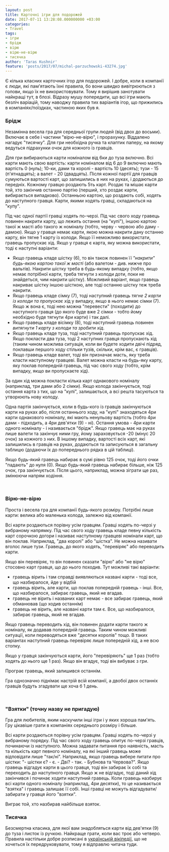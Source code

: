 ```yaml
---
layout: post
title: Карточні ігри для подорожей
date: 2017-07-11 13:28:08.000000000 +03:00
categories:
- Travel
tags:
- ігри
- брідж
- вірю
- вірю-не-вірю
- тисячка
author: 'Taras Kushnir'
feature: 'posts/2017/07/michal-parzuchowski-43274.jpg'
---
```


Є кілька класних карточних ігор для подорожей. І добре, коли в компанії є люди, які пам'ятають їхні правила, бо вони швидко вивітрюються з голови, якщо їх не використовувати. Тому я вирішив занотувати найкращі тут, в блозі. Відразу мушу попередити, що всі ігри мають безліч варіацій, тому наводжу правила тих варіантів ігор, що прижились в компаніях/поїздках, частиною яких був я.

<!--more-->

### Брідж

Незамінна весела гра для середньої групи людей (від двох до восьми). Включає в себе і частини "вірю-не-вірю", і прорахунку. Віддалено нагадує "тисячку". Для гри необхідна ручка та клаптик паперу, на якому ведуться підрахунки очок для кожного із гравців.

Для гри вибираються карти номіналом від 6ки до туза включно. Всі карти мають свою вартість: карти номіналом від 6 до 9 включно мають вартість 0 (нуль); 10-ки, дами та королі - вартість 10 (десять); тузи - 15 (п'ятнадцять); а валет - 20 (двадцять). Після кожної партії для гравців сумуються вартості карт, що залишились в них на руках, і додаються до передніх. Кожному гравцю роздають 5ть карт. Роздає та мішає карти той, хто закінчив останню партію (перший, хто роздає карти, вибирається випадково). Останньою картою, що роздають собі, ходять до наступного гравця. Карти, якими ходять гравці, складаються на "купу".

Під час одної партії гравці ходять по-черзі. Під час свого ходу гравець повинен накрити карту, що лежить остання (на "купі"), іншою картою такої ж масті або такого ж номіналу (тобто, черву - червою або даму - дамою). Якщо у гравця немає карти, якою можна накрити дану останню карту, він тягне 1 карту із колоди. Якщо її неможливо використати, гравець пропускає хід. Якщо у гравця є карта, яку можна використати, тоді є наступні варіанти:
<ul>
<li>Якщо гравець кладе шістку (6), то він також повинен її <em>"накрити" будь-якою картою такої ж масті</em> (або валетом - див. нижче про вальтів). Накрити шістку треба в будь-якому випадку (тобто, якщо немає потрібної карти, треба тягнути з колоди доти, поки не знайдеться, чим накрити шістку). Можливий варіант, якщо гравець накриває шістку іншою шісткою, але тоді останню шістку теж треба накрити.</li>
<li>Якщо гравець кладе сімку (7), тоді наступний гравець <em>тягне 2 карти із колоди та пропускає хі</em>д у випадку, якщо в нього немає сімки (7). Якщо ж вона є, тоді нею можна "перевести" (походити) до наступного гравця (до якого буде вже 2 сімки - тобто йому необхідно буде тягнути 4ри карти) і так далі.</li>
<li>Якщо гравець кладе вісімку (8), тоді наступний гравець повинен <em>витягнути 1 карту з колоди та зробити хід</em>.</li>
<li>Якщо гравець кладе туза, тоді наступний гравець пропускає хід. Якщо покласти два туза, тоді 2 наступних гравця пропускають хід (таким чином можлива ситуація, коли ви будете ходити двічі підряд, поклавши першого ходу стільки тузів, скільки, крім вас, є гравців).</li>
<li>Якщо гравець кладе валет, тоді він призначає масть, яку треба класти наступному гравцеві. Валет можна класти на будь-яку карту, яку поклав попередній гравець, під час свого ходу (тобто, крім випадку, якщо ви пропускаєте хід).</li>
</ul>

За один хід можна покласти кілька карт однакового номіналу (наприклад, три дами або 2 сімки). Якщо колода закінчується, тоді остання карта з тих, що на "купі", залишається, а всі решта тасуються та утворюють нову колоду.

Одна партія закінчується, коли в будь-кого із гравців закінчуються карти на руках або, після останнього ходу, на "купі" знаходяться 4ри карти однакового номіналу, які мають ненульову вартість (тобто 4ри дами - підходить, а 4ри дев'ятки (9) - ні). Остання умова - 4ри карти одного номіналу - і називається "брідж". Якщо гравець має на руках лише валети та закінчує ними гру, йому зараховується -20 (мінус 20 очок) за кожного з них. В іншому випадку, вартості всіх карт, які залишились в гравців на руках, додаються та записуються в загальну таблицю (додаючи їх до попереднього рядка в цій таблиці).

Якщо будь-який гравець набирає в сумі рівно 125 очок, тоді його очки "падають" до нуля (0). Якщо будь-який гравець набирає більше, ніж 125 очок, гра закінчується. Після цього, наприклад, можна зіграти ще раз, змінюючи напрям ходіння.

&nbsp;

### Вірю-не-вірю

Проста і весела гра для компанії будь-якого розміру. Потрібні лише карти: велика або маленька колода, залежно від компанії.

Всі карти роздаються порівну усім гравцям. Гравці ходять по-черзі у вибраному напрямку. Під час свого ходу гравець кладе певну кількість карт сорочкою догори і називає наступному гравцеві номінали карт, що він поклав. Наприклад, "два королі" або "шістка". Не можна називати вголос лише тузи. Гравець, до якого ходять, "перевіряє" або переводить карти.

Якщо він перевіряє, то він повинен сказати "вірю" або "не вірю" стосовно карт гравця, що до нього походив. Тут можливі такі варіанти:
<ul>
<li>гравець вірить і там справді виявляються названі карти - тоді все, що назбиралося, йде у відбій</li>
<li>гравець вірить, але карти, що поклав попередній гравець - інші. Все, що назбиралося, забирає гравець, який не вгадав.</li>
<li>гравець не вірить і названих карт немає - все забирає гравець, який обманював (що ходив останнім)</li>
<li>гравець не вірить, але названі карти там є. Все, що назбиралося, забирає гравець, який не вгадав.</li>
</ul>

Якщо гравець переводить хід, він повинен додати карти такого ж номіналу, як додавав попередній гравець. Таким чином можливі ситуації, коли переводяться вже "десятки королів" тощо. В таких варіантах наступний гравець перевіряє лише попередній хід, а не всю стопку.

Якщо у гравця закінчуються карти, його "перевіряють" ще 1 раз (тобто ходять до нього ще 1 раз). Якщо він вгадує, тоді він вибуває з гри.

Програє гравець, який залишився останнім.

Гра однозначно піднімає настрій всій компанії, а двобої двох останніх гравців будуть згадувати ще хоча б 1 день.

&nbsp;

### "Взятки" (точну назву не пригадую)

Гра для любителів, яким наскучили інші ігри і у яких хороша пам'ять. Гру цікавіше грати в компаніях середнього розміру і більше.

Всі карти роздаються порівну усім гравцям. Гравці ходять по-черзі у вибраному порядку. Під час свого ходу гравець опитує по-черзі гравців, починаючи із наступного. Можна задавати питання про наявність, масть та кількість карт певного номіналу, на які інший гравець може відповідати лише "так/ні". Наприклад, якщо гравець вибере питати про шістки: "- шістки є? - є. - Дві? - так. - Бубнова та Червова?". Якщо гравець відгадує карти в цього гравця, тоді він забирає їх собі та переходить до наступного гравця. Якщо ж не відгадує, тоді даний хід закінчився і починає ходити наступний гравець. Коли гравець назбирує всі карти одного номіналу (наприклад, 4ри десятки), то це називається "взятка" і гравець залишає її собі. Інші гравці не можуть відгадувати/забирати у гравця його "взятки".

Виграє той, хто назбирав найбільше взяток.
<h3></h3>

### Тисячка

Безсмертна класика, для якої вам знадобляться карти від дев'ятки (9) до туза і листок із ручкою. Найкраще грати, коли вас троє або четверо. Правила настільки добре розписані в [українській вікіпедії](https://uk.wikipedia.org/wiki/%D0%A2%D0%B8%D1%81%D1%8F%D1%87%D0%B0_(%D0%BA%D0%B0%D1%80%D1%82%D0%B8)), що не хочеться їх передруковувати, тому я відправлю читача туди.
